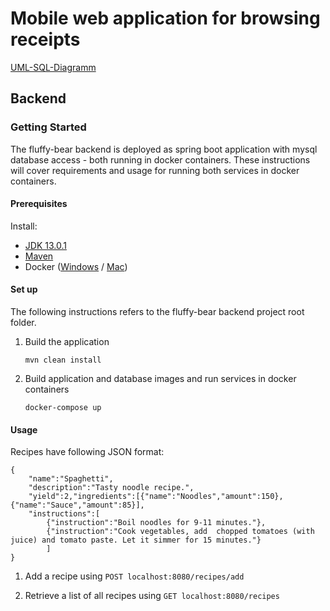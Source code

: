 # Mobile web application for browsing receipts
[UML-SQL-Diagramm](https://drive.google.com/file/d/1NH8oqzhDk3qjIZlYgTxwlgJiOX7kkEN6/view?usp=sharing)

## Backend

### Getting Started

The fluffy-bear backend is deployed as spring boot application with mysql database access - both running in docker containers. These instructions will cover requirements and usage for running both services in docker containers.

#### Prerequisites

Install:
* [JDK 13.0.1](https://www.oracle.com/technetwork/java/javase/downloads/jdk13-downloads-5672538.html)
* [Maven](https://maven.apache.org/download.cgi)
* Docker ([Windows](https://download.docker.com/win/stable/Docker%20for%20Windows%20Installer.exe) / [Mac](https://download.docker.com/mac/stable/Docker.dmg))

#### Set up

The following instructions refers to the fluffy-bear backend project root folder.

1. Build the application
	```
	mvn clean install
	```

2. Build application and database images and run services in docker containers
	```
	docker-compose up
	```

#### Usage

Recipes have following JSON format:
```
{
	"name":"Spaghetti",
	"description":"Tasty noodle recipe.",
	"yield":2,"ingredients":[{"name":"Noodles","amount":150},{"name":"Sauce","amount":85}],
	"instructions":[
		{"instruction":"Boil noodles for 9-11 minutes."},
		{"instruction":"Cook vegetables, add  chopped tomatoes (with juice) and tomato paste. Let it simmer for 15 minutes."}
		]
}
```

1. Add a recipe using `POST localhost:8080/recipes/add`

2. Retrieve a list of all recipes using `GET localhost:8080/recipes`